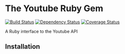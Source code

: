 # The Youtube Ruby Gem

[![Build Status](https://travis-ci.org/copyrightly/youtube.png?branch=master)](https://travis-ci.org/copyrightly/youtube)
[![Dependency Status](https://gemnasium.com/copyrightly/youtube.png)](https://gemnasium.com/copyrightly/youtube)
[![Coverage Status](https://coveralls.io/repos/copyrightly/youtube/badge.png?branch=master)](https://coveralls.io/r/copyrightly/youtube)

A Ruby interface to the Youtube API

## Installation
